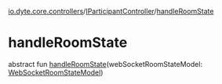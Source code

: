 [io.dyte.core.controllers](../index.md)/[IParticipantController](index.md)/[handleRoomState](handle-room-state.md)

# handleRoomState


abstract fun [handleRoomState](handle-room-state.md)(webSocketRoomStateModel: [WebSocketRoomStateModel](../../com.dyte.mobilecorekmm.meeting.events.payloadmodel.outbound/-web-socket-room-state-model/index.md))
